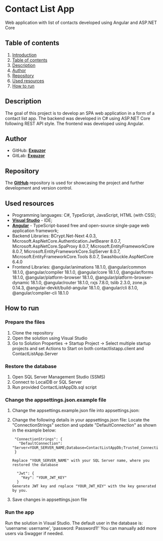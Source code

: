 <a name="introduction"></a>

# Contact List App

Web application with list of contacts developed using Angular and ASP.NET Core

<a name="table-of-contents"></a>

## Table of contents

1. [Introduction](#introduction)
2. [Table of contents](#table-of-contents)
3. [Description](#description)
4. [Author](#author)
5. [Repository](#repository)
6. [Used resources](#used-resources)
7. [How to run](#how-to-run)

<a name="description"></a>

## Description

The goal of this project is to develop an SPA web application in a form of a contact list app.
The backend was developed in C# using ASP.NET Core following REST API style.
The frontend was developed using Angular.

<a name="author"></a>

## Author

- GitHub: **[Exquzor](https://github.com/Exquzor)**
- GitLab: **[Exquzor](https://gitlab.com/Exquzor)**

<a name="repository"></a>

## Repository

The **[GitHub](https://github.com/Exquzor/contact-list-app/)** repository is used for showcasing the project and further development and version control.

<a name="used-resources"></a>

## Used resources

- Programming languages: C#, TypeScript, JavaScript, HTML (with CSS);
- **[Visual Studio](https://visualstudio.microsoft.com/pl/vs/)** - IDE;
- **[Angular](https://angular.dev/)** - TypeScript-based free and open-source single-page web application framework;
- Backend Libraries:
  BCrypt.Net-Next 4.0.3,
  Microsoft.AspNetCore.Authentication.JwtBearer 8.0.7,
  Microsoft.AspNetCore.SpaProxy 8.0.7,
  Microsoft.EntityFrameworkCore 8.0.7,
  Microsoft.EntityFrameworkCore.SqlServer 8.0.7,
  Microsoft.EntityFrameworkCore.Tools 8.0.7,
  Swashbuckle.AspNetCore 6.4.0
- Frontend Libraries:
  @angular/animations 18.1.0,
  @angular/common 18.1.0,
  @angular/compiler 18.1.0,
  @angular/core 18.1.0,
  @angular/forms 18.1.0,
  @angular/platform-browser 18.1.0,
  @angular/platform-browser-dynamic 18.1.0,
  @angular/router 18.1.0,
  rxjs 7.8.0,
  tslib 2.3.0,
  zone.js 0.14.3,
  @angular-devkit/build-angular 18.1.0,
  @angular/cli 8.1.0,
  @angular/compiler-cli 18.1.0

<a name="how-to-run"></a>

## How to run

### Prepare the files

1. Clone the repository
2. Open the solution using Visual Studio
3. Go to Solution Properties -> Startup Project -> Select multiple startup projects and set Actions to Start on both contactlistapp.client and ContactListApp.Server

### Restore the database

1. Open SQL Server Management Studio (SSMS)
2. Connect to LocalDB or SQL Server
3. Run provided ContactListAppDb.sql script

### Change the appsettings.json.example file

1.  Change the appsettings.example.json file into appsettings.json:
2.  Change the following details in your appsettings.json file:
    Locate the "ConnectionStrings" section and update "DefaultConnection" as shown in the example below:

         "ConnectionStrings": {
           "DefaultConnection": "Server=YOUR_SERVER_NAME;Database=ContactListAppDb;Trusted_Connection=True;MultipleActiveResultSets=true"
         }

        Replace "YOUR_SERVER_NAME" with your SQL Server name, where you restored the database

          "Jwt": {
            "Key": "YOUR_JWT_KEY"
          }
        Generate JWT key and replace "YOUR_JWT_KEY" with the key generated by you.

3.  Save changes in appsettings.json file

### Run the app

Run the solution in Visual Studio.
The default user in the database is:
'username: username', 'password: Password1!'
You can manually add more users via Swagger if needed.
